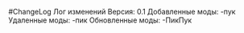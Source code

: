#ChangeLog
Лог изменений
Версия:
  0.1
    Добавленные моды:
      -пук
    Удаленные моды:
      -пик
    Обновленные моды:
      -ПикПук
